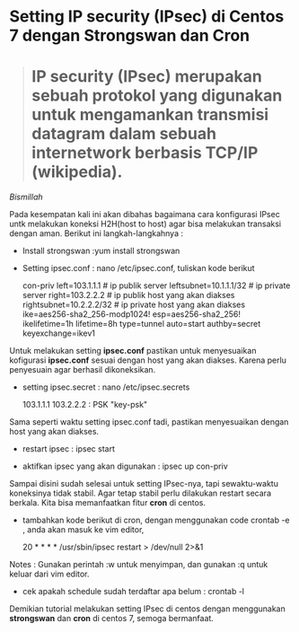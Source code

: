 
# Setting IP security (IPsec) di Centos 7 dengan Strongswan dan Cron


> # IP security (IPsec) merupakan sebuah protokol yang digunakan untuk mengamankan transmisi datagram dalam sebuah internetwork berbasis TCP/IP (wikipedia).

*Bismillah*

Pada kesempatan kali ini akan dibahas bagaimana cara konfigurasi IPsec untk melakukan koneksi H2H(host to host) agar bisa melakukan transaksi dengan aman. Berikut ini langkah-langkahnya :

* Install strongswan :yum install strongswan

* Setting ipsec.conf : nano /etc/ipsec.conf, tuliskan kode berikut

    con-priv
     left=103.1.1.1 # ip publik server
     leftsubnet=10.1.1.1/32 # ip private server
     right=103.2.2.2 # ip publik host yang akan diakses
     rightsubnet=10.2.2.2/32 # ip private host yang akan diakses
     ike=aes256-sha2_256-modp1024!
     esp=aes256-sha2_256!
     ikelifetime=1h
     lifetime=8h
     type=tunnel
     auto=start
     authby=secret
     keyexchange=ikev1

Untuk melakukan setting **ipsec.conf** pastikan untuk menyesuaikan kofigurasi **ipsec.conf** sesuai dengan host yang akan diakses. Karena perlu penyesuain agar berhasil dikoneksikan.

* setting ipsec.secret : nano /etc/ipsec.secrets

    103.1.1.1 103.2.2.2 : PSK "key-psk"

Sama seperti waktu setting ipsec.conf tadi, pastikan menyesuaikan dengan host yang akan diakses.

* restart ipsec : ipsec start

* aktifkan ipsec yang akan digunakan : ipsec up con-priv

Sampai disini sudah selesai untuk setting IPsec-nya, tapi sewaktu-waktu koneksinya tidak stabil. Agar tetap stabil perlu dilakukan restart secara berkala. Kita bisa memanfaatkan fitur **cron** di centos.

* tambahkan kode berikut di cron, dengan menggunakan code crontab -e , anda akan masuk ke vim editor,

    20 * * * * /usr/sbin/ipsec restart > /dev/null 2>&1

Notes : Gunakan perintah :w untuk menyimpan, dan gunakan :q untuk keluar dari vim editor.

* cek apakah schedule sudah terdaftar apa belum : crontab -l

Demikian tutorial melakukan setting IPsec di centos dengan menggunakan **strongswan** dan **cron** di centos 7, semoga bermanfaat.
